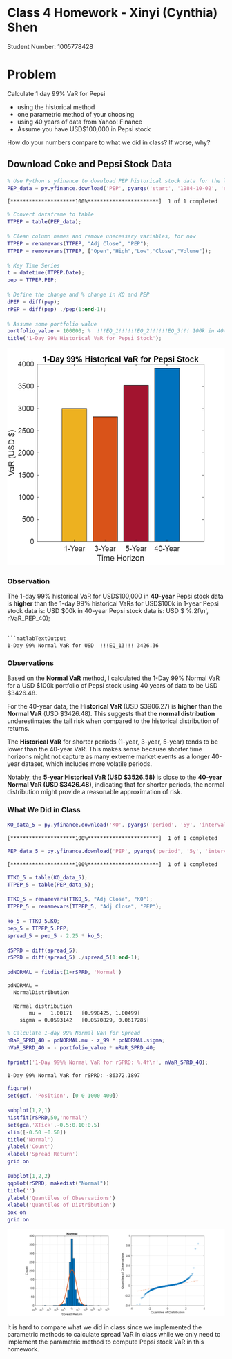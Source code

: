 
# Class 4 Homework \- Xinyi (Cynthia) Shen

Student Number: 1005778428

# Problem

Calculate 1 day 99% VaR for Pepsi

-  using the historical method 
-  one parametric method of your choosing 
-  using 40 years of data from Yahoo! Finance 
-  Assume you have USD\$100,000 in Pepsi stock 

How do your numbers compare to what we did in class? If worse, why?

## Download Coke and Pepsi Stock Data
```matlab
% Use Python's yfinance to download PEP historical stock data for the last 40 years
PEP_data = py.yfinance.download('PEP', pyargs('start', '1984-10-02', 'end', '2024-10-02', 'interval', '1d'));
```

```matlabTextOutput
[*********************100%***********************]  1 of 1 completed
```

```matlab
% Convert dataframe to table
TTPEP = table(PEP_data);

% Clean column names and remove unecessary variables, for now
TTPEP = renamevars(TTPEP, "Adj Close", "PEP");
TTPEP = removevars(TTPEP, ["Open","High","Low","Close","Volume"]);

% Key Time Series
t = datetime(TTPEP.Date);
pep = TTPEP.PEP;

% Define the change and % change in KO and PEP
dPEP = diff(pep);
rPEP = diff(pep) ./pep(1:end-1);

% Assume some portfolio value
portfolio_value = 100000; %  !!!EQ_1!!!!!!EQ_2!!!!!!EQ_3!!! 100k in 40-year Pepsi stock data is: USD  !!!EQ_4!!! 100k in 40-year Pepsi stock data is: USD  !!!EQ_5!!! 100k in 1-year Pepsi stock data is: USD  !!!EQ_6!!! 100k in 1-year Pepsi stock data is: USD  !!!EQ_7!!! 100k in 3-year Pepsi stock data is: USD  !!!EQ_8!!! 100k in 3-year Pepsi stock data is: USD  !!!EQ_9!!! 100k in 5-year Pepsi stock data is: USD  !!!EQ_10!!! 100k in 5-year Pepsi stock data is: USD  !!!EQ_11!!! )');
title('1-Day 99% Historical VaR for Pepsi Stock');
```

![figure_0.png](Class_4_Homework_Xinyi_Cynthia_Shen_media/figure_0.png)
### Observation

The 1-day 99% historical VaR for USD\$100,000 in **40-year** Pepsi stock data is **higher** than the 1-day 99% historical VaRs for USD\$100k in 1-year Pepsi stock data is: USD $00k in 40-year Pepsi stock data is: USD $ %.2f\n', nVaR_PEP_40);
```

```matlabTextOutput
1-Day 99% Normal VaR for USD  !!!EQ_13!!! 3426.36
```
### Observations

Based on the **Normal VaR** method, I calculated the 1-Day 99% Normal VaR for a USD \$100k portfolio of Pepsi stock using 40 years of data to be USD \$3426.48.


For the 40-year data, the **Historical VaR** (USD \$3906.27) is **higher** than the **Normal VaR** (USD \$3426.48). This suggests that the **normal distribution** underestimates the tail risk when compared to the historical distribution of returns.


The **Historical VaR** for shorter periods (1-year, 3-year, 5-year) tends to be lower than the 40-year VaR. This makes sense because shorter time horizons might not capture as many extreme market events as a longer 40-year dataset, which includes more volatile periods.


Notably, the **5-year Historical VaR (USD \$3526.58)** is close to the **40-year Normal VaR (USD \$3426.48)**, indicating that for shorter periods, the normal distribution might provide a reasonable approximation of risk.

### What We Did in Class
```matlab
KO_data_5 = py.yfinance.download('KO', pyargs('period', '5y', 'interval', '1d'));
```

```matlabTextOutput
[*********************100%***********************]  1 of 1 completed
```

```matlab
PEP_data_5 = py.yfinance.download('PEP', pyargs('period', '5y', 'interval', '1d'));
```

```matlabTextOutput
[*********************100%***********************]  1 of 1 completed
```

```matlab
TTKO_5 = table(KO_data_5);
TTPEP_5 = table(PEP_data_5);

TTKO_5 = renamevars(TTKO_5, "Adj Close", "KO");
TTPEP_5 = renamevars(TTPEP_5, "Adj Close", "PEP");

ko_5 = TTKO_5.KO;
pep_5 = TTPEP_5.PEP;
spread_5 = pep_5 - 2.25 * ko_5;

dSPRD = diff(spread_5);
rSPRD = diff(spread_5) ./spread_5(1:end-1);

pdNORMAL = fitdist(1+rSPRD, 'Normal')
```

```matlabTextOutput
pdNORMAL = 
  NormalDistribution

  Normal distribution
       mu =   1.00171   [0.998425, 1.00499]
    sigma = 0.0593142   [0.0570829, 0.0617285]

```

```matlab
% Calculate 1-day 99% Normal VaR for Spread
nRaR_SPRD_40 = pdNORMAL.mu - z_99 * pdNORMAL.sigma;
nVaR_SPRD_40 = - portfolio_value * nRaR_SPRD_40;

fprintf('1-Day 99%% Normal VaR for rSPRD: %.4f\n', nVaR_SPRD_40);
```

```matlabTextOutput
1-Day 99% Normal VaR for rSPRD: -86372.1897
```

```matlab
figure()
set(gcf, 'Position', [0 0 1000 400])
 
subplot(1,2,1)
histfit(rSPRD,50,'normal')
set(gca,'XTick',-0.5:0.10:0.5)
xlim([-0.50 +0.50])
title('Normal')
ylabel('Count')
xlabel('Spread Return')
grid on
 
subplot(1,2,2)
qqplot(rSPRD, makedist("Normal"))
title('')
ylabel('Quantiles of Observations')
xlabel('Quantiles of Distribution')
box on
grid on
```

![figure_2.png](Class_4_Homework_Xinyi_Cynthia_Shen_media/figure_2.png)

It is hard to compare what we did in class since we implemented the parametric methods to calculate spread VaR in class while we only need to implement the parametric method to compute Pepsi stock VaR in this homework.

